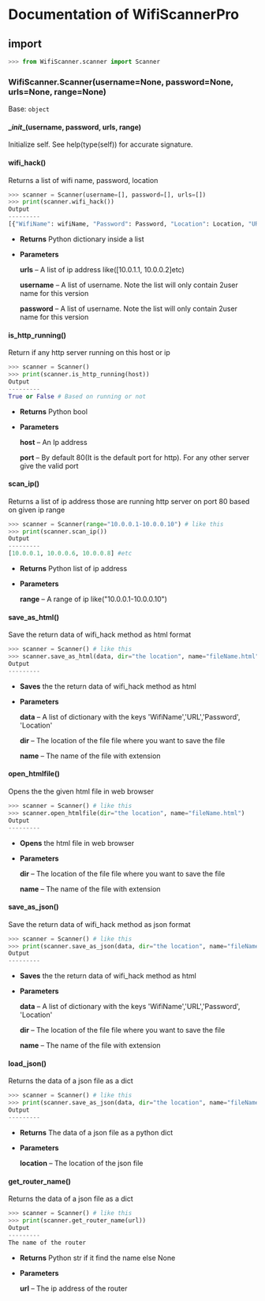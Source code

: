# Documentation of WifiScannerPro
## import
```python
>>> from WifiScanner.scanner import Scanner
```
### WifiScanner.Scanner(username=None, password=None, urls=None, range=None)
Base: `object`

#### \__init__(username, password, urls, range)

Initialize self. See help(type(self)) for accurate signature.

#### wifi_hack()
Returns a list of wifi name, password, location

```python
>>> scanner = Scanner(username=[], password=[], urls=[])
>>> print(scanner.wifi_hack())
Output
---------
[{"WifiName": wifiName, "Password": Password, "Location": Location, "URL": url}]
```

* **Returns**
    Python dictionary inside a list

* **Parameters**

    **urls**     – A list of ip address like([10.0.1.1, 10.0.0.2]etc)

    **username** – A list of username. Note the list will only contain 2user name for this version

    **password** – A list of username. Note the list will only contain 2user name for this version

#### is_http_running()
Return if any http server running on this host or ip

```python
>>> scanner = Scanner()
>>> print(scanner.is_http_running(host))
Output
---------
True or False # Based on running or not
```

* **Returns**
    Python bool 

* **Parameters**

    **host** – An Ip address

    **port** – By default 80(It is the default port for http). For any other server give the valid port  

#### scan_ip()
Returns a list of ip address those are running http server on port 80 based on given ip range 

```python
>>> scanner = Scanner(range="10.0.0.1-10.0.0.10") # like this
>>> print(scanner.scan_ip())
Output
---------
[10.0.0.1, 10.0.0.6, 10.0.0.8] #etc
```

* **Returns**
    Python list of ip address

* **Parameters**

    **range** – A range of ip like("10.0.0.1-10.0.0.10")

#### save_as_html()
Save the return data of wifi_hack method as html format

```python
>>> scanner = Scanner() # like this
>>> scanner.save_as_html(data, dir="the location", name="fileName.html")
Output
---------

```

* **Saves**
    the the return data of wifi_hack method as html

* **Parameters**

    **data** – A list of dictionary with the keys 'WifiName','URL','Password', 'Location'

    **dir**  – The location of the file file where you want to save the file

    **name** – The name of the file with extension

#### open_htmlfile()
Opens the the given html file in web browser

```python
>>> scanner = Scanner() # like this
>>> scanner.open_htmlfile(dir="the location", name="fileName.html")
Output
---------

```

* **Opens**
    the html file in web browser

* **Parameters**

    **dir** – The location of the file file where you want to save the file

    **name** – The name of the file with extension

#### save_as_json()
Save the return data of wifi_hack method as json format

```python
>>> scanner = Scanner() # like this
>>> print(scanner.save_as_json(data, dir="the location", name="fileName.json"))
Output
---------

```

* **Saves**
    the the return data of wifi_hack method as html

* **Parameters**

    **data** – A list of dictionary with the keys 'WifiName','URL','Password', 'Location'

    **dir**  – The location of the file file where you want to save the file

    **name** – The name of the file with extension

#### load_json()
Returns the data of a json file as a dict

```python
>>> scanner = Scanner() # like this
>>> print(scanner.save_as_json(data, dir="the location", name="fileName.json"))
Output
---------

```

* **Returns**
    The data of a json file as a python dict

* **Parameters**

    **location** – The location of the json file

#### get_router_name()
Returns the data of a json file as a dict

```python
>>> scanner = Scanner() # like this
>>> print(scanner.get_router_name(url))
Output
---------
The name of the router
```

* **Returns**
    Python str if it find the name else None

* **Parameters**

    **url** – The ip address of the router